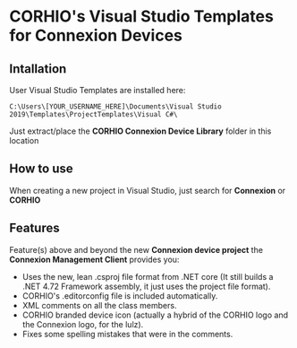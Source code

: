 # CORHIO's Visual Studio Templates for Connexion Devices

## Intallation

User Visual Studio Templates are installed here:

    C:\Users\[YOUR_USERNAME_HERE]\Documents\Visual Studio 2019\Templates\ProjectTemplates\Visual C#\

Just extract/place the **CORHIO Connexion Device Library** folder in this location

## How to use

When creating a new project in Visual Studio, just search for **Connexion** or **CORHIO**

## Features

Feature(s) above and beyond the new **Connexion device project** the **Connexion Management Client** provides you:
 - Uses the new, lean .csproj file format from .NET core (It still builds a .NET 4.72 Framework assembly, it just uses the project file format).
 - CORHIO's .editorconfig file is included automatically.
 - XML comments on all the class members.
 - CORHIO branded device icon (actually a hybrid of the CORHIO logo and the Connexion logo, for the lulz).
 - Fixes some spelling mistakes that were in the comments.
